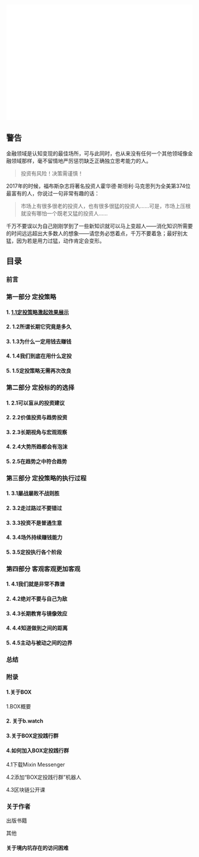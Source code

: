 ![coverimage](assets/images/coverimage.gif)

## 警告

金融领域是认知变现的最佳场所，可与此同时，也从来没有任何一个其他领域像金融领域那样，毫不留情地严厉惩罚缺乏正确独立思考能力的人。

> 投资有风险！决策需谨慎！

2017年的时候，福布斯杂志将著名投资人霍华德·斯坦利·马克思列为全美第374位最富有的人，你说过一句非常有趣的话：

> 市场上有很多很老的投资人，也有很多很猛的投资人……可是，市场上压根就没有哪怕一个既老又猛的投资人……

千万不要误以为自己刚刚学到了一些新知识就可以马上变超人——消化知识所需要的时间远远超出大多数人的想象——请您务必悠着点，千万不要着急；最好别太猛，因为若是用力过猛，动作肯定会变形。


## 目录

### 前言

### 第一部分 定投策略

#### 1. [1.1定投策略激起效果展示](./chapter01-1.html "20220111完成")

#### 2. 1.2所谓长期它究竟是多久

#### 3. 1.3为什么一定用钱去赚钱

#### 4. 1.4我们到底在用什么定投

#### 5. 1.5定投策略无需再次改良

### 第二部分 定投标的的选择

#### 1. 2.1可以盲从的投资建议

#### 2. 2.2价值投资与趋势投资

#### 3. 2.3长期视角与宏观观察

#### 4. 2.4大势所趋都会有泡沫

#### 5. 2.5在趋势之中符合趋势

### 第三部分 定投策略的执行过程

#### 1. 3.1屡战屡败不战则胜

#### 2. 3.2走过路过不要错过

#### 3. 3.3投资不是普通生意

#### 4. 3.4场外持续赚钱能力

#### 5. 3.5定投执行各个阶段

### 第四部分 客观客观更加客观

#### 1. 4.1我们就是非常不靠谱

#### 2. 4.2绝对不要与自己为敌

#### 3. 4.3长期教育与镜像效应

#### 4. 4.4知道做到之间的距离

#### 5. 4.5主动与被动之间的边界

### 总结

### 附录

#### 1.关于BOX

1.BOX概要

#### 2. 关于b.watch

#### 3.关于BOX定投践行群

#### 4.如何加入BOX定投践行群

4.1下载Mixin Messenger

4.2添加“BOX定投践行群”机器人

4.3区块链公开课

### 关于作者

出版书籍

其他

#### 关于境内坑存在的访问困难

